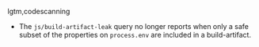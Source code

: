 lgtm,codescanning
* The `js/build-artifact-leak` query no longer reports when only a safe subset of the properties on `process.env` are included in a build-artifact.
